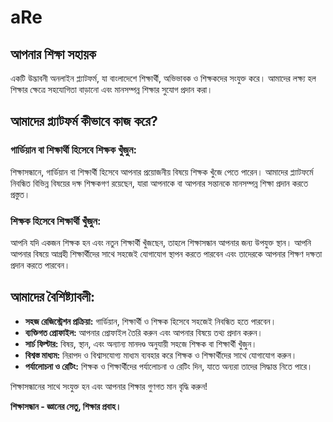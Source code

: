 # aRe
## আপনার শিক্ষা সহায়ক

একটি উদ্ভাবনী অনলাইন প্ল্যাটফর্ম, যা বাংলাদেশে শিক্ষার্থী, অভিভাবক ও শিক্ষকদের সংযুক্ত করে। আমাদের লক্ষ্য হল শিক্ষার ক্ষেত্রে সহযোগিতা বাড়ানো এবং মানসম্পন্ন শিক্ষার সুযোগ প্রদান করা।

## আমাদের প্ল্যাটফর্ম কীভাবে কাজ করে?

### গার্ডিয়ান বা শিক্ষার্থী হিসেবে শিক্ষক খুঁজুন:
শিক্ষাসন্ধানে, গার্ডিয়ান বা শিক্ষার্থী হিসেবে আপনার প্রয়োজনীয় বিষয়ে শিক্ষক খুঁজে পেতে পারেন। আমাদের প্ল্যাটফর্মে নিবন্ধিত বিভিন্ন বিষয়ের দক্ষ শিক্ষকগণ রয়েছেন, যারা আপনাকে বা আপনার সন্তানকে মানসম্পন্ন শিক্ষা প্রদান করতে প্রস্তুত।

### শিক্ষক হিসেবে শিক্ষার্থী খুঁজুন:
আপনি যদি একজন শিক্ষক হন এবং নতুন শিক্ষার্থী খুঁজছেন, তাহলে শিক্ষাসন্ধান আপনার জন্য উপযুক্ত স্থান। আপনি আপনার বিষয়ে আগ্রহী শিক্ষার্থীদের সাথে সহজেই যোগাযোগ স্থাপন করতে পারবেন এবং তাদেরকে আপনার শিক্ষণ দক্ষতা প্রদান করতে পারবেন।

## আমাদের বৈশিষ্ট্যাবলী:
- **সহজ রেজিস্ট্রেশন প্রক্রিয়া:** গার্ডিয়ান, শিক্ষার্থী ও শিক্ষক হিসেবে সহজেই নিবন্ধিত হতে পারবেন।
- **ব্যক্তিগত প্রোফাইল:** আপনার প্রোফাইল তৈরি করুন এবং আপনার বিষয়ে তথ্য প্রদান করুন।
- **সার্চ ফিল্টার:** বিষয়, স্থান, এবং অন্যান্য মানদণ্ড অনুযায়ী সহজে শিক্ষক বা শিক্ষার্থী খুঁজুন।
- **বিশ্বস্ত মাধ্যম:** নিরাপদ ও বিশ্বাসযোগ্য মাধ্যম ব্যবহার করে শিক্ষক ও শিক্ষার্থীদের সাথে যোগাযোগ করুন।
- **পর্যালোচনা ও রেটিং:** শিক্ষক ও শিক্ষার্থীদের পর্যালোচনা ও রেটিং দিন, যাতে অন্যরা তাদের সিদ্ধান্ত নিতে পারে।

শিক্ষাসন্ধানের সাথে সংযুক্ত হন এবং আপনার শিক্ষার গুণগত মান বৃদ্ধি করুন!

**শিক্ষাসন্ধান - জ্ঞানের সেতু, শিক্ষার প্রবাহ।**
